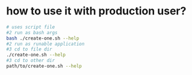# how to use it with  production user?

```sh
# uses script file
#2 run as bash args
bash ./create-one.sh --help
#2 run as runable application
#3 cd to file dir
./create-one.sh --help
#3 cd to other dir
path/to/create-one.sh --help
```
